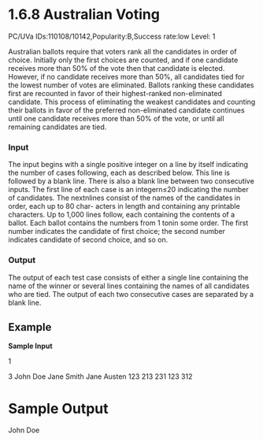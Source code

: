 # 1.6.8 Australian Voting

PC/UVa IDs:110108/10142,Popularity:B,Success rate:low Level: 1

Australian ballots require that voters rank all the candidates in order of choice.
Initially only the first choices are counted, and if one candidate receives more than 50%
of the vote then that candidate is elected. However, if no candidate receives more than
50%, all candidates tied for the lowest number of votes are eliminated. Ballots ranking
these candidates first are recounted in favor of their highest-ranked non-eliminated
candidate. This process of eliminating the weakest candidates and counting their ballots
in favor of the preferred non-eliminated candidate continues until one candidate receives
more than 50% of the vote, or until all remaining candidates are tied.

### Input

The input begins with a single positive integer on a line by itself indicating the number
of cases following, each as described below. This line is followed by a blank line. There
is also a blank line between two consecutive inputs.
The first line of each case is an integern≤20 indicating the number of candidates.
The nextnlines consist of the names of the candidates in order, each up to 80 char-
acters in length and containing any printable characters. Up to 1,000 lines follow, each
containing the contents of a ballot. Each ballot contains the numbers from 1 tonin
some order. The first number indicates the candidate of first choice; the second number
indicates candidate of second choice, and so on.

### Output

The output of each test case consists of either a single line containing the name of the
winner or several lines containing the names of all candidates who are tied. The output
of each two consecutive cases are separated by a blank line.

## Example

**Sample Input**

1

3
John Doe
Jane Smith
Jane Austen
123
213
231
123
312

# Sample Output

John Doe
